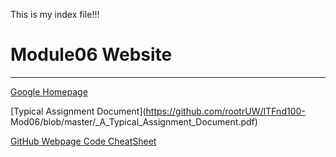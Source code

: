 This is my index file!!!
# Module06 Website
---
[Google Homepage](https://www.google.com "Google's Homepage")

[Typical Assignment Document](https://github.com/rootrUW/ITFnd100-
Mod06/blob/master/_A_Typical_Assignment_Document.pdf)

[GitHub Webpage Code CheatSheet](https://github.com/adam-p/markdownhere/wiki/Markdown-Cheatsheet)
